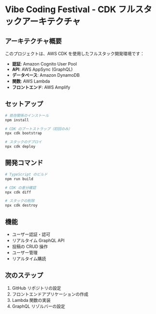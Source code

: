# Vibe Coding Festival - CDK フルスタックアーキテクチャ

## アーキテクチャ概要

このプロジェクトは、AWS CDK を使用したフルスタック開発環境です：

- **認証**: Amazon Cognito User Pool
- **API**: AWS AppSync (GraphQL)
- **データベース**: Amazon DynamoDB
- **関数**: AWS Lambda
- **フロントエンド**: AWS Amplify

## セットアップ

```bash
# 依存関係のインストール
npm install

# CDK のブートストラップ（初回のみ）
npx cdk bootstrap

# スタックのデプロイ
npx cdk deploy
```

## 開発コマンド

```bash
# TypeScript のビルド
npm run build

# CDK の差分確認
npx cdk diff

# スタックの削除
npx cdk destroy
```

## 機能

- ユーザー認証・認可
- リアルタイム GraphQL API
- 投稿の CRUD 操作
- ユーザー管理
- リアルタイム購読

## 次のステップ

1. GitHub リポジトリの設定
2. フロントエンドアプリケーションの作成
3. Lambda 関数の実装
4. GraphQL リゾルバーの設定